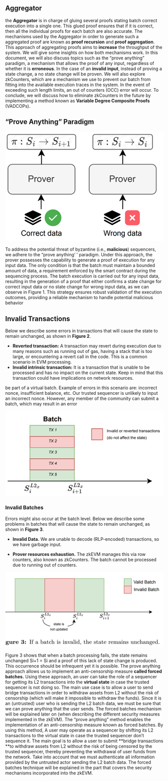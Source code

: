 
## Aggregator
the **Aggregator** is in charge of gluing several proofs stating
batch correct execution into a single one. This glued proof ensures that if it is correct,
then all the individual proofs for each batch are also accurate. The mechanisms used by
the Aggregator in order to generate such a aggregated proof are known as **proof recursion** and **proof aggregation**. 
This approach of aggregating proofs aims to **increase** the
throughput of the system. We will give some insights on how both mechanisms work.
In this document, we will also discuss topics such as the “prove anything” paradigm,
a mechanism that allows the proof of any input, regardless of whether it is **erroneous**. In
the case of an **invalid input**, instead of proving a state change, a no state change will
be proven. We will also explore zkCounters, which are a mechanism we use to prevent
our batch from fitting into the available execution traces in the system. In the event of
exceeding such length limits, an out of counters (OCC) error will occur. To conclude, we
will discuss how to eliminate zkCounters in the future by implementing a method known
as **Variable Degree Composite Proofs** (VADCOPs).


## “Prove Anything” Paradigm

![alt text](image.png)

To address the potential threat of byzantine (i.e., **malicious**) sequencers, we adhere to
the “prove anything’ ’ paradigm. Under this approach, the prover possesses the capability
to generate a proof of execution for any input data. The only condition is that the batch
must maintain a bounded amount of data, a requirement enforced by the smart contract
during the sequencing process. The batch execution is carried out for any input data,
resulting in the generation of a proof that either confirms a state change for correct
input data or no state change for wrong input data, as we can observe in Figure 1.
This strategy ensures robust validation of the execution outcomes, providing a reliable
mechanism to handle potential malicious behavior


## Invalid Transactions
Below we describe some errors in transactions that will cause the state to remain unchanged, as shown in **Figure 2**.

- **Reverted transaction:** A transaction may revert during execution due to many reasons such as running out of gas, having a stack that is too large, or encountering a revert call in the code. This is a common scenario in EVM processing.
- **Invalid intrinsic transaction:** It is a transaction that is unable to be processed and has no impact on the current state. Keep in mind that this transaction could have implications on network resources.

be part of a virtual batch. Example of errors in this scenario are: incorrect nonce,
insufficient balance, etc. Our trusted sequencer is unlikely to input an incorrect
nonce. However, any member of the community can submit a batch, which may
result in an error


![alt text](image-1.png)

### Invalid Batches
Errors might also occur at the batch level. Below we describe some problems in batches that will cause the state to remain unchanged, as shown in **Figure 3**.

- **Invalid Data.** We are unable to decode (RLP-encoded) transactions, so we have garbage input.

- **Prover resources exhaustion.** The zkEVM manages this via row counters, also known as zkCounters. The batch cannot be processed due to running out of counters.

![alt text](image-2.png)

Figure 3 shows that when a batch processing fails, the state remains unchanged
Si+1 = Si and a proof of this lack of state change is produced. This occurrence should be
infrequent yet it is possible.
The prove anything approach allows us to implement an anti-censorship measure **called
forced batches.** Using these approach, an user can take the role of a sequencer for getting
its L2 transactions into the **virtual state** in case the trusted sequencer is not doing so. The
main use case is to allow a user to send bridge transactions in order to withdraw assets
from L2 without the risk of censorship (which will make it impossible to withdraw the
funds). Since it is an (untrusted) user who is sending the L2 batch data, we must be sure
that we can prove anything that the user sends. The forced batches mechanism will be
explained later on (when describing the different security measures implemented in the
zkEVM).
The “prove anything” method enables the implementation of an anti-censorship measure known as forced batches. By using this method, A user may operate as a sequencer
by shifting its L2 transactions to the virtual state in case the trusted sequencer don’t sequence it. The main goal is to allow a user to submit **bridge transactions **to withdraw assets from L2 without the risk of being censored by the trusted sequencer, thereby preventing the withdrawal of user funds from the network. Take into account that we must
authenticate all information provided by the untrusted actor sending the L2 batch data.
The forced batches technique will be explained in the part that covers the security mechanisms incorporated into the zkEVM.



